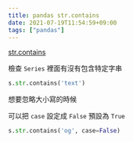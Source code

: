```yaml
---
title: pandas str.contains
date: 2021-07-19T11:54:59+09:00
tags: ["pandas"]
---
```

[str.contains](https://pandas.pydata.org/docs/reference/api/pandas.Series.str.contains.html)

檢查 `Series` 裡面有沒有包含特定字串

```python
s.str.contains('text')
```

想要忽略大小寫的時候

可以把 `case` 設定成 `False` 預設為 `True`

```python
s.str.contains('og', case=False)
```
